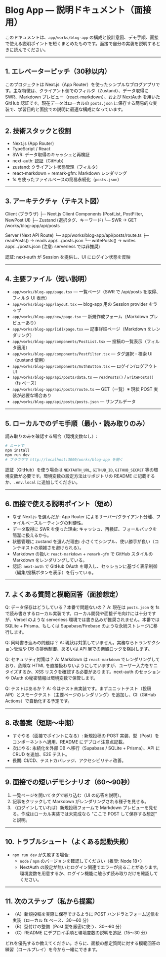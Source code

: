 # Blog App — 説明ドキュメント（面接用）

このドキュメントは、`app/works/blog-app` の構成と設計意図、デモ手順、面接で使える説明ポイントを短くまとめたものです。面接で自分の実装を説明するときに読んでください。

---

## 1. エレベーターピッチ（30秒以内）
このプロジェクトは Next.js（App Router）を使ったシンプルなブログアプリです。主な特徴は、クライアント側でのフィルタ（Zustand）、データ取得に SWR、Markdown プレビュー（react-markdown）、および NextAuth を用いた GitHub 認証です。現在データはローカルの `posts.json` に保存する簡易的な実装で、学習目的と面接での説明に最適な構成になっています。

---

## 2. 技術スタックと役割
- Next.js (App Router)
- TypeScript / React
- SWR: データ取得のキャッシュと再検証
- next-auth: 認証（GitHub）
- zustand: クライアント状態管理（フィルタ）
- react-markdown + remark-gfm: Markdown レンダリング
- fs を使ったファイルベースの簡易永続化（`posts.json`）

---

## 3. アーキテクチャ（テキスト図）

Client (ブラウザ)
  ├─ Next.js Client Components (PostList, PostFilter, NewPost UI)
  ├─ Zustand (選択タグ、キーワード)
  └─ SWR -> GET /works/blog-app/api/posts  

Server (Next API Route)
  └─ app/works/blog-app/api/posts/route.ts
       ├─ readPosts() -> reads app/.../posts.json
       └─ writePosts() -> writes app/.../posts.json (注意: serverless では非推奨)

認証: next-auth が Session を提供し、UI にログイン状態を反映

---

## 4. 主要ファイル（短い説明）
- `app/works/blog-app/page.tsx` — 一覧ページ（SWR で /api/posts を取得、フィルタ UI 表示）
- `app/works/blog-app/layout.tsx` — blog-app 用の Session provider をラップ
- `app/works/blog-app/new/page.tsx` — 新規作成フォーム（Markdown プレビューあり）
- `app/works/blog-app/[id]/page.tsx` — 記事詳細ページ（Markdown をレンダリング）
- `app/works/blog-app/components/PostList.tsx` — 投稿の一覧表示（フィルタ適用）
- `app/works/blog-app/components/Postfilter.tsx` — タグ選択・検索 UI（zustand 使用）
- `app/works/blog-app/components/AuthButton.tsx` — ログイン/ログアウト UI
- `app/works/blog-app/api/posts/data.ts` — `readPosts()` / `writePosts()`（fs ベース）
- `app/works/blog-app/api/posts/route.ts` — GET（一覧）※ 現状 POST 実装が必要な場合あり
- `app/works/blog-app/api/posts/posts.json` — サンプルデータ

---

## 5. ローカルでのデモ手順（最小・読み取りのみ）
読み取りのみを確認する場合（環境変数なし）:

```powershell
# ルートで
npm install
npm run dev
# ブラウザで http://localhost:3000/works/blog-app を開く
```

認証（GitHub）を使う場合は `NEXTAUTH_URL`, `GITHUB_ID`, `GITHUB_SECRET` 等の環境変数が必要です。環境変数の設定方法はリポジトリの README に記載するか、`.env.local` に追加してください。

---

## 6. 面接で使える説明ポイント（短め）
- なぜ Next.js を選んだか: App Router によるサーバー/クライアント分離、ファイルベースルーティングの利便性。
- データ取得に SWR を使った理由: キャッシュ、再検証、フォールバックを簡潔に扱えるから。
- 状態管理に zustand を選んだ理由: 小さくてシンプル、使い勝手が良い（コンテキストの煩雑さを避けられる）。
- Markdown の扱い: `react-markdown` + `remark-gfm` で GitHub スタイルの Markdown をレンダリングしている。
- 認証: `next-auth` で GitHub OAuth を導入し、セッションに基づく表示制御（編集/投稿ボタンを表示）を行っている。

---

## 7. よくある質問と模範回答（面接想定）
Q: データ保存はどうしている？本番で問題ないの？
A: 現在は `posts.json` を fs で読み書きするローカル実装です。ローカル開発や面接デモ向けには十分ですが、Vercel のような serverless 環境では書き込みが推奨されません。本番では SQLite + Prisma、もしくは Supabase/Firebase のような永続ストレージに移行します。

Q: 同時書き込みの問題は？
A: 現状は対策していません。実務ならトランザクション管理や DB の排他制御、あるいは API 層での楽観ロックを検討します。

Q: セキュリティ対策は？
A: Markdown は `react-markdown` でレンダリングしており、危険な HTML を直接扱わないようにしていますが、ユーザー入力をサニタイズするか、XSS リスクを確認する必要があります。next-auth のセッションや OAuth の秘密情報は環境変数で保管します。

Q: テストはあるか？
A: 今はテスト未実装です。まずユニットテスト（投稿 API）とスモークテスト（主要ページのレンダリング）を追加し、CI（GitHub Actions）で自動化する予定です。

---

## 8. 改善案（短期〜中期）
- すぐやる（面接でポイントになる）: 新規投稿の POST 実装、型（Post）をコンポーネントへ適用、README にデプロイ注意点記載。
- 次にやる: 永続化を外部 DB へ移行（Supabase / SQLite + Prisma）、API に CRUD を追加、E2E テスト。
- 長期: CI/CD、テストカバレッジ、アクセシビリティ改善。

---

## 9. 面接での短いデモシナリオ（60〜90秒）
1. 一覧ページを開いてタグで絞り込む（UI の応答を説明）。
2. 記事をクリックして Markdown がレンダリングされる様子を見せる。
3. （ログインしていれば）新規投稿フォームで Markdown プレビューを見せる。作成はローカル実装では未完成なら "ここで POST して保存する想定" と説明。

---

## 10. トラブルシュート（よくある起動失敗）
- `npm run dev` が失敗する場合:
  - `node` / `npm` のバージョンを確認してください（推奨: Node 18+）
  - NextAuth の設定が無いとログイン関連でエラーが出ることがあります。環境変数を用意するか、ログイン機能に触らず読み取りだけを確認してください。

---

## 11. 次のステップ（私から提案）
- （A）新規投稿を実際に保存できるように POST ハンドラとフォーム送信を実装（ローカル fs ベース、30〜60 分）
- （B）型付けの整備（Post 型を厳密に使う、30〜90 分）
- （C）README にデプロイ手順と環境変数の説明を追記（15〜30 分）

どれを優先するか教えてください。さらに、面接の想定質問に対する模範回答の練習（ロールプレイ）を今から一緒にできます。